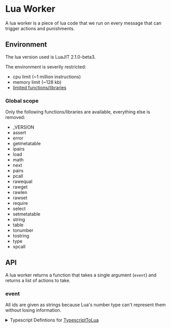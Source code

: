 
# Lua Worker

A lua worker is a piece of lua code that we run on every message that can
trigger actions and punishments.

## Environment

The lua version used is LuaJIT 2.1.0-beta3.

The environment is severily restricted:

- cpu limit (~1 million instructions)
- memory limit (~128 kb)
- [limited functions/libraries](#global-scope)

### Global scope

Only the following functions/libraries are available, everything else is removed:

- _VERSION
- assert
- error
- getmetatable
- ipairs
- load
- math
- next
- pairs
- pcall
- rawequal
- rawget
- rawlen
- rawset
- require
- select
- setmetatable
- string
- table
- tonumber
- tostring
- type
- xpcall

## API

A lua worker returns a function that takes a single argument (`event`) and 
returns a list of actions to take.


### event

All ids are given as strings because Lua's number type can't represent them 
without losing information.

<details>
  <summary>
    Typescript Defintions for <a href="https://typescripttolua.github.io/">TypescriptToLua</a>
  </summary>
```ts
declare type integer = number // will only ever be a whole number

declare interface Event {
  message_id: string
  channel_id: string
  guild_id: string
  member_id: string
  member_roles: Array<string>
  member_is_bot: boolean
  member_permissions: string
  member_is_owner: boolean
  content?: string
  attachments: Array<Attachment>
  embeds: Array<Embed>
  message_type: integer
  application_id?: string
  mention_everyone: boolean
  mention_users: Array<string>
  mention_roles: Array<string>
  mention_channels: Array<string>
  interaction?: Interaction
}

declare interface Attachment {
  attachment_id: string
  filename: string
  content_type?: string
  size: integer
  url: string
  proxy_url: string
  height?: integer
  width?: integer
}

declare interface Embed {
  title?: string
  description?: string
  url?: string
  timestamp?: integer
  color?: integer
  footer_text?: string
  footer_icon?: string
  image_url?: string
  image_height?: integer
  image_width?: integer
  thumbnail_url?: string
  thumbnail_height?: integer
  thumbnail_width?: integer
  video_url?: string
  video_height?: integer
  video_width?: integer
  provider_name?: string
  provider_url?: string
  author_name?: string
  author_url?: string
  author_icon?: string
  fields: Array<EmbedField>
}

declare interface EmbedField {
  name: string
  value: string
  inline: boolean
}

declare interface Interaction {
  id: string
  type?: integer
  name: string
  user_id?: string
}
```
</details>

- message_id: string
- channel_id: string
- guild_id: string
- member_id: string
- member_roles: list[string]
- member_is_bot: boolean
- member_permissions: string
- member_is_owner: boolean
- content: ?string
- attachments: list
  - attachment_id: string
  - filename: string
  - content_type: ?string
  - size: int
  - url: string
  - proxy_url: string
  - height: ?int
  - width: ?int
- embeds: list
  - title: ?string
  - description: ?string
  - url: ?string
  - timestamp: ?int
  - color: ?int
  - footer_text: ?string
  - footer_icon: ?string
  - image_url: ?string
  - image_height: ?int
  - image_width: ?int
  - thumbnail_url: ?string
  - thumbnail_height: ?int
  - thumbnail_width: ?int
  - video_url: ?string
  - video_height: ?int
  - video_width: ?int
  - provider_name: ?string
  - provider_url: ?string
  - author_name: ?string
  - author_url: ?string
  - author_icon: ?string
  - fields: list
    - name: string
    - value: string
    - inline: boolean
- message_type: int
- application_id: ?string
- mention_everyone: boolean
- mention_users: list[string]
- mention_roles: list[string]
- mention_channels: list[string]
- interaction: table
  - id: string
  - type: ?int
  - name: string
  - user_id: ?string

### actions

Possible actions:

- `delete:reason`, deletes the message
- `block:reason`, blocks the author \* \*\*
- `challenge:reason`, challenges the author \*\*
- `log:message`, logs the message
- `announcement:message`, sends the message in the channel (prefixed by `[WORKER]`)\*\*\*

`*` 3 blocks in an hour result in a challenge and might immediately issue a
challenge in raid conditions.  
`**` Does NOT delete the message.  
`***` Announcement may not be sent in raid conditions.

Note: reason/message is limited to 500 characters except for announcements which has a limit of 1800 characters.

## Example

### Block all links

```lua
return function(event)
    if event.content and (event.content:match("http://") or event.content:match("https://")) then
        return { "delete", "block" }
    end
end
```

### Log discord invites

```lua
return function(event)
    -- very terrible check
    if not event.content or not (event.content:match("discord.gg") or event.content:match("/invite/")) then
        return
    end
    local message_link = "https://discord.com/channels/" .. event.guild_id .. "/" .. event.channel_id .. "/" .. event.message_id
    return {
        "log:<@" .. event.member_id .. "> sent an invite. [Jump](" .. message_link .. ")."
    }
end
```
